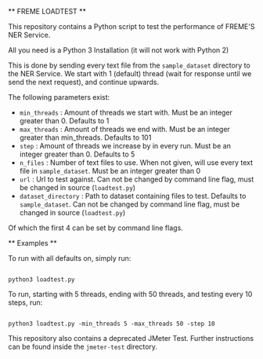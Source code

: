** FREME LOADTEST **

This repository contains a Python script to test the performance of FREME'S NER Service.

All you need is a Python 3 Installation (it will not work with Python 2)

This is done by sending every text file from the `sample_dataset` directory to the NER Service.
We start with 1 (default) thread (wait for response until we send the next request), and continue upwards.

The following parameters exist:

* `min_threads` : Amount of threads we start with. Must be an integer greater than 0. Defaults to 1
* `max_threads` : Amount of threads we end with. Must be an integer greater than min_threads. Defaults to 101
* `step` : Amount of threads we increase by in every run. Must be an integer greater than 0. Defaults to 5
* `n_files` : Number of text files to use. When not given, will use every text file in `sample_dataset`. Must be an integer greater than 0
* `url` : Url to test against. Can not be changed by command line flag, must be changed in source (`loadtest.py`)
* `dataset_directory` : Path to dataset containing files to test. Defaults to `sample_dataset`. Can not be changed by command line flag, must be changed in source (`loadtest.py`)

Of which the first 4 can be set by command line flags.

** Examples **

To run with all defaults on, simply run:

```

python3 loadtest.py

```

To run, starting with 5 threads, ending with 50 threads, and testing every 10 steps, run:

```

python3 loadtest.py -min_threads 5 -max_threads 50 -step 10

```

This repository also contains a deprecated JMeter Test. Further instructions can be found inside the `jmeter-test` directory.